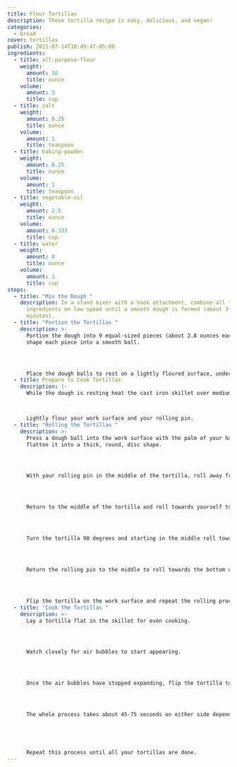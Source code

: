 ```yaml
---
title: Flour Tortillas
description: These tortilla recipe is easy, delicious, and vegan!
categories:
  - bread
cover: tortillas
publish: 2021-07-14T10:49:47-05:00
ingredients:
  - title: all-purpose-flour
    weight:
      amount: 16
      title: ounce
    volume:
      amount: 3
      title: cup
  - title: salt
    weight:
      amount: 0.25
      title: ounce
    volume:
      amount: 1
      title: teaspoon
  - title: baking-powder
    weight:
      amount: 0.25
      title: ounce
    volume:
      amount: 1
      title: teaspoon
  - title: vegetable-oil
    weight:
      amount: 2.5
      title: ounce
    volume:
      amount: 0.333
      title: cup
  - title: water
    weight:
      amount: 8
      title: ounce
    volume:
      amount: 1
      title: cup
steps:
  - title: "Mix the Dough "
    description: In a stand mixer with a hook attachment, combine all the
      ingredients on low speed until a smooth dough is formed (about 3-5
      minutes).
  - title: "Portion the Tortillas "
    description: >-
      Portion the dough into 9 equal-sized pieces (about 2.8 ounces each) then
      shape each piece into a smooth ball.




      Place the dough balls to rest on a lightly floured surface, under a tea towel for 20 minutes.
  - title: Prepare to Cook Tortillas
    description: |-
      While the dough is resting heat the cast iron skillet over medium heat.



      Lightly flour your work surface and your rolling pin.
  - title: "Rolling the Tortillas "
    description: >-
      Press a dough ball into the work surface with the palm of your hand to
      flatten it into a thick, round, disc shape.




      With your rolling pin in the middle of the tortilla, roll away from yourself towards the top edge of the tortilla.




      Return to the middle of the tortilla and roll towards yourself towards the bottom of the tortilla; creating an oblong/oval shape.




      Turn the tortilla 90 degrees and starting in the middle roll towards the top of the tortilla.




      Return the rolling pin to the middle to roll towards the bottom of the tortilla.




      Flip the tortilla on the work surface and repeat the rolling process on the opposite side until you have a tortilla that is roughly 9 inches in diameter and an even thickness all over; about ⅛ inch thick.
  - title: "Cook the Tortillas "
    description: >-
      Lay a tortilla flat in the skillet for even cooking.




      Watch closely for air bubbles to start appearing.




      Once the air bubbles have stopped expanding, flip the tortilla to cook on the other side with a pair of tongs.




      The whole process takes about 45-75 seconds on either side depending on your stove top and skillet.


       


      Repeat this process until all your tortillas are done.
---
```

